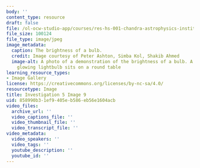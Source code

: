 ```yaml
---
body: ''
content_type: resource
draft: false
file: /ol-ocw-studio-app/courses/res-hs-001-chandra-astrophysics-institute/mithfh_chandra_inv5_bubri2.jpg
file_size: 100124
file_type: image/jpeg
image_metadata:
  caption: The brightness of a bulb.
  credit: Image courtesy of Peter Ashton, Simba Kol, Shakib Ahmed
  image-alt: A photo of a demonstration of the brightness of a bulb. A very bright
    glowing lightbulb sits on a round table
learning_resource_types:
- Image Gallery
license: https://creativecommons.org/licenses/by-nc-sa/4.0/
resourcetype: Image
title: Investigation 5 Image 9
uid: 858990b3-1ef9-405e-b586-eb56e1604acb
video_files:
  archive_url: ''
  video_captions_file: ''
  video_thumbnail_file: ''
  video_transcript_file: ''
video_metadata:
  video_speakers: ''
  video_tags: ''
  youtube_description: ''
  youtube_id: ''
---
```

